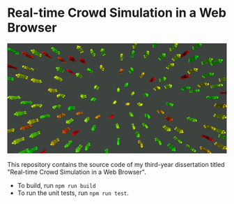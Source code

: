 # Real-time Crowd Simulation in a Web Browser

![Cover picture](coverPicture.png)

This repository contains the source code of my third-year dissertation titled "Real-time Crowd Simulation in a Web Browser".

- To build, run `npm run build`
- To run the unit tests, run `npm run test`.
